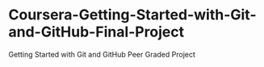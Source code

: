 # Coursera-Getting-Started-with-Git-and-GitHub-Final-Project
Getting Started with Git and GitHub Peer Graded Project
